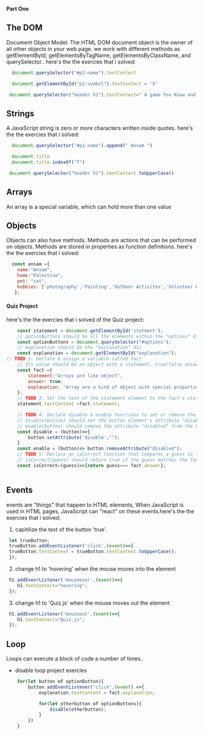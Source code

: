  **Part One**
 ## The DOM
Document Object Model: The HTML DOM document object is the owner of all other objects in your web page.
we work with different methods as getElementById, getElementsByTagName, getElementsByClassName, and querySelector..
here's the the exercies that i solved:
```javascript
  document.querySelector("#p1-name").textContect
```
```javascript
  document.getElementById("p2-symbol").textContect = 'X'
```
```javascript
 document.querySelector("header h2").textContect=" A game You Know and like"
```



## Strings
A JavaScript string is zero or more characters written inside quotes.
here's the the exercies that i solved:
```javascript
  document.querySelector("#p1-name").append(" Ansam ")
```
```javascript
  document.title
  document.title.indexOf("T")
```
```javascript
 document.querySelector("header h1").textContect.toUpperCase()
```
## Arrays
An array is a special variable, which can hold more than one value

## Objects
Objects can also have methods.
Methods are actions that can be performed on objects.
Methods are stored in properties as function definitions.
here's the the exercies that i solved:
```javascript
  const ansam ={
    name:"Ansam",
    home:"Palestine",
    pet: "cat",
    hobbies: ['photography','Painting','OutDoor Activites','Volunteer Work']
   };
```
#### Quiz Project
here's the the exercies that i solved of the Quiz project:
```javascript
    const statement = document.getElementById('statment');
    // optionButtons should be all the elements within the "options" div
    const optionButtons = document.querySelector("#options");
    // explanation should be the "explanation" div
    const explanation = document.getElementById("explanation");
// TODO 2: Declare & assign a variable called fact
    // Its value should be an object with a statement, true/false answer, and explanation 
    const fact ={
        statement:"Arrays are like object",
        answer: true,
        explanation: "Array are a kind of object with special proparties"
    };    
    // TODO 3: Set the text of the statement element to the fact's statement
    statement.textContent =fact.statement;

    // TODO 4: Declare disable & enable functions to set or remove the "disabled" attribute from a given button element
    // disable(button) should set the button element's attribute "disabled" to the value ""
    // enable(button) should remove the attribute "disabled" from the button element
    const disable = (button)=>{
        button.setAttribute('disable',"");
    }
    const enable = (button)=> button.removeAttribute("disabled");
    // TODO 5: Declare an isCorrect function that compares a guess to the right answer
    // isCorrect(guess) should return true if the guess matches the fact's answer
    const isCorrect=(guess)=>{return guess=== fact.answer};
    
```
## Events
events are "things" that happen to HTML elements, When JavaScript is used in HTML pages, JavaScript can "react" on these events.here's the the exercies that i solved:
1. capitilize the text of the button 'true'.
```jsx
 let trueButton;
 trueButton.addEventListener('click',(event)=>{
 trueButton.textContext = trueButton.textContext.toUpperCase();
 });
```
2. change h1 to 'hovering' when the mouse moves into the element
```jsx
 h1.addEvenrListener('mouseover',(event)=>{
    h1.textContect="hovering";
 });
```
3. change h1 to 'Quiz.js' when the mouse moves out the element
```jsx
 h1.addEvenrListener('mouseout',(event)=>{
    h1.textContect="Quiz.js";
 });
```
## Loop
Loops can execute a block of code a number of times.
* disable loop project exercies
```jsx
    for(let button of optionButton){
        button.addEventListener("click",(event) =>{
            explanation.textContent = fact.explanation;

            for(let otherbutton of optionButtons){
                disable(otherbutton);
            }
        })
    }

```
